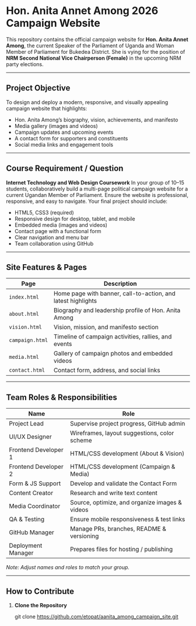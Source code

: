 # Hon. Anita Annet Among 2026 Campaign Website

This repository contains the official campaign website for **Hon. Anita Annet Among**, the current Speaker of the Parliament of Uganda and Woman Member of Parliament for Bukedea District. She is vying for the position of **NRM Second National Vice Chairperson (Female)** in the upcoming NRM party elections.

---

## Project Objective

To design and deploy a modern, responsive, and visually appealing campaign website that highlights:

- Hon. Anita Among’s biography, vision, achievements, and manifesto
- Media gallery (images and videos)
- Campaign updates and upcoming events
- A contact form for supporters and constituents
- Social media links and engagement tools

---

## Course Requirement / Question

**Internet Technology and Web Design Coursework**
In your group of 10–15 students, collaboratively build a multi-page political campaign website for a current Ugandan Member of Parliament. Ensure the website is professional, responsive, and easy to navigate. Your final project should include:

- HTML5, CSS3 (required)
- Responsive design for desktop, tablet, and mobile
- Embedded media (images and videos)
- Contact page with a functional form
- Clear navigation and menu bar
- Team collaboration using GitHub

---

## Site Features & Pages

| Page          | Description |
|---------------|-------------|
| `index.html`  | Home page with banner, call-to-action, and latest highlights |
| `about.html`  | Biography and leadership profile of Hon. Anita Among |
| `vision.html` | Vision, mission, and manifesto section |
| `campaign.html` | Timeline of campaign activities, rallies, and events |
| `media.html`  | Gallery of campaign photos and embedded videos |
| `contact.html`| Contact form, address, and social links |

---

## Team Roles & Responsibilities

| Name                 | Role                                  |
|----------------------|----------------------------------------|
| Project Lead         | Supervise project progress, GitHub admin |
| UI/UX Designer       | Wireframes, layout suggestions, color scheme |
| Frontend Developer 1 | HTML/CSS development (About & Vision) |
| Frontend Developer 2 | HTML/CSS development (Campaign & Media) |
| Form & JS Support    | Develop and validate the Contact Form |
| Content Creator      | Research and write text content |
| Media Coordinator    | Source, optimize, and organize images & videos |
| QA & Testing         | Ensure mobile responsiveness & test links |
| GitHub Manager       | Manage PRs, branches, README & versioning |
| Deployment Manager   | Prepares files for hosting / publishing |

*Note: Adjust names and roles to match your group.*

---

## How to Contribute

1. **Clone the Repository**

   git clone https://github.com/etopat/aanita_among_campaign_site.git
  
